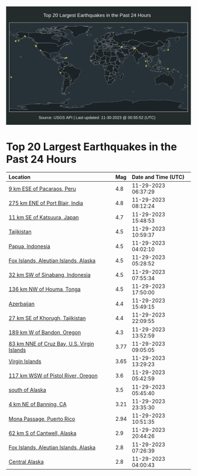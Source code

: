 ![Map](./map.png)

# Top 20 Largest Earthquakes in the Past 24 Hours

| Location | Mag | Date and Time (UTC) |
|:---|:---|:---|
| [9 km ESE of Pacaraos, Peru](https://earthquake.usgs.gov/earthquakes/eventpage/us7000lehj) | 4.8 | 11-29-2023 06:37:29 |
| [275 km ENE of Port Blair, India](https://earthquake.usgs.gov/earthquakes/eventpage/us7000lei7) | 4.8 | 11-29-2023 08:12:24 |
| [11 km SE of Katsuura, Japan](https://earthquake.usgs.gov/earthquakes/eventpage/us7000lejh) | 4.7 | 11-29-2023 15:48:53 |
| [Tajikistan](https://earthquake.usgs.gov/earthquakes/eventpage/us7000leig) | 4.5 | 11-29-2023 10:59:37 |
| [Papua, Indonesia](https://earthquake.usgs.gov/earthquakes/eventpage/us7000legr) | 4.5 | 11-29-2023 04:02:10 |
| [Fox Islands, Aleutian Islands, Alaska](https://earthquake.usgs.gov/earthquakes/eventpage/us7000lehb) | 4.5 | 11-29-2023 05:28:52 |
| [32 km SW of Sinabang, Indonesia](https://earthquake.usgs.gov/earthquakes/eventpage/us7000lei4) | 4.5 | 11-29-2023 07:55:34 |
| [136 km NW of Houma, Tonga](https://earthquake.usgs.gov/earthquakes/eventpage/us7000lem8) | 4.5 | 11-29-2023 17:50:00 |
| [Azerbaijan](https://earthquake.usgs.gov/earthquakes/eventpage/us7000lejg) | 4.4 | 11-29-2023 15:49:15 |
| [27 km SE of Khorugh, Tajikistan](https://earthquake.usgs.gov/earthquakes/eventpage/us7000lenu) | 4.4 | 11-29-2023 22:09:55 |
| [189 km W of Bandon, Oregon](https://earthquake.usgs.gov/earthquakes/eventpage/us7000lej1) | 4.3 | 11-29-2023 13:52:59 |
| [83 km NNE of Cruz Bay, U.S. Virgin Islands](https://earthquake.usgs.gov/earthquakes/eventpage/pr2023333000) | 3.77 | 11-29-2023 09:05:05 |
| [Virgin Islands](https://earthquake.usgs.gov/earthquakes/eventpage/pr2023333001) | 3.65 | 11-29-2023 13:29:23 |
| [117 km WSW of Pistol River, Oregon](https://earthquake.usgs.gov/earthquakes/eventpage/us7000lehe) | 3.6 | 11-29-2023 05:42:59 |
| [south of Alaska](https://earthquake.usgs.gov/earthquakes/eventpage/ak023fat7gm0) | 3.5 | 11-29-2023 05:45:40 |
| [4 km NE of Banning, CA](https://earthquake.usgs.gov/earthquakes/eventpage/ci39719898) | 3.21 | 11-29-2023 23:35:30 |
| [Mona Passage, Puerto Rico](https://earthquake.usgs.gov/earthquakes/eventpage/pr71432533) | 2.94 | 11-29-2023 10:51:35 |
| [62 km S of Cantwell, Alaska](https://earthquake.usgs.gov/earthquakes/eventpage/ak023fb24q21) | 2.9 | 11-29-2023 20:44:26 |
| [Fox Islands, Aleutian Islands, Alaska](https://earthquake.usgs.gov/earthquakes/eventpage/ak023fauaa53) | 2.8 | 11-29-2023 07:26:39 |
| [Central Alaska](https://earthquake.usgs.gov/earthquakes/eventpage/ak023fasce9i) | 2.8 | 11-29-2023 04:00:43 |
